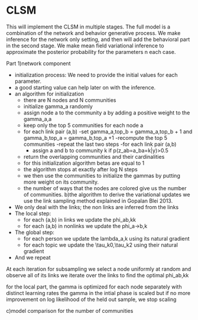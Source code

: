 # CLSM
This will implement the CLSM in multiple stages.
The full model is a combination of the network and behavior generative process.
We make inference for the network only setting, and then will add the behavioral part in the second stage.
We make mean field variational inference to approximate the posterior probability for the parameters n each case.

Part 1)network component
- initialization process: We need to provide the initial values for each parameter.
- a good starting value can help later on with the inference.
- an algorithm for initialization
  - there are N nodes and N communities
  - initialize gamma_a randomly
  - assign node a to the community a by adding a positive weight to the gamma_a,a
  - keep only the top 5 communities for each node a
  - for each link pair (a,b)
    -set gamma_a,top_b =  gamma_a,top_b + 1 and gamma_b,top_a = gamma_b,top_a +1
  -recompute the top 5 communities
  -repeat the last two steps
  -for each link pair (a,b)
    - assign a and b to community k if p(z_ab=a_ba=k|y)>0.5
  - return the overlapping communities and their cardinalities
  - for this initialization algorithm betas are equal to 1
  - the algorithm stops at exactly after log N steps
  - we then use the communities to initialize the gammas by putting more weight on its community.
  - the number of ways that the nodes are colored give us the number of communities.
b)the algorithm to derive the variational updates
we use the link sampling method explained in Gopalan Blei 2013.
- We only deal with the links; the non links are inferred from the links
- The local step:
  - for each (a,b) in links we update the phi_ab,kk
  - for each (a,b) in nonlinks  we update the phi_a->b,k
- The global step:
  - for each person we update the lambda_a,k using its natural gradient
  - for each topic we update the \tau_k0,\tau_k2 using their natural gradient
- And we repeat

At each iteration for subsampling we select a node uniformly at random and observe all of its links
we iterate over the links to find the optimal phi_ab,kk

for the local part, the gamma is optimized for each node separately with distinct learning rates
the gamma in the intial phase is scaled but if no more improvement on log likelihood of the held out sample, we stop scaling

c)model comparison for the number of communities


